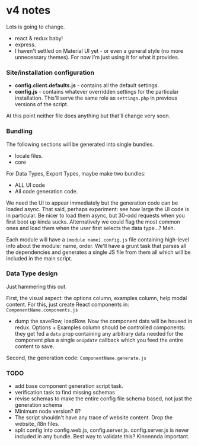 # v4 notes

Lots is going to change. 

- react & redux baby!
- express. 
- I haven't settled on Material UI yet - or even a general style (no more unnecessary themes). For now I'm just using
it for what it provides.


### Site/installation configuration 

- **config.client.defaults.js** - contains all the default settings. 
- **config.js** - contains whatever overridden settings for the particular installation. This'll serve the 
same role as `settings.php` in previous versions of the script. 

At this point neither file does anything but that'll change very soon. 




### Bundling

The following sections will be generated into single bundles.

- locale files. 
- core 

For Data Types, Export Types, maybe make two bundles:
- ALL UI code
- All code generation code. 

We need the UI to appear immediately but the generation code can be loaded async. That said, perhaps experiment: see
how large the UI code is in particular. Be nicer to load them async, but 30-odd requests when you first boot up kinda
sucks. Alternatively we could flag the most common ones and load them when the user first selects the data type...? Meh.    

Each module will have a `[module name].config.js` file containing high-level info about the module: name, order. We'll 
have a grunt task that parses all the dependencies and generates a single JS file from them all which will be included
in the main script. 


### Data Type design

Just hammering this out.

First, the visual aspect: the options column, examples column, help modal content. For this, just create
React components in:  
    `ComponentName.components.js`

- dump the saveRow, loadRow. Now the component data will be housed in redux. Options + Examples column should be 
controlled components: they get fed a `data` prop containing any arbitrary data needed for the component plus a single
`onUpdate` callback which you feed the entire content to save. 

Second, the generation code:
    `ComponentName.generate.js`


### TODO

- add base component generation script task.
- verification task to find missing schemas
- revise schemas to make the entire config file schema based, not just the generation schema
- Minimum node version? 8?
- The script shouldn't have any trace of website content. Drop the website_i18n files.
- split config into config.web.js, config.server.js. config.server.js is never included in any bundle. Best way to 
validate this? Kinnnnnda important.

